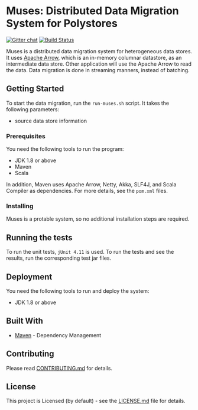 # Muses: Distributed Data Migration System for Polystores 
[![Gitter chat](https://badges.gitter.im/gitterHQ/gitter.png)](https://gitter.im/bdapro-muses/) [![Build Status](https://travis-ci.com/mi-1-0-0/muses.svg?token=smj1XV9m8BFqsSyVXceY&branch=master)](https://github.com/mi-1-0-0/muses)


Muses is a distributed data migration system for heterogeneous data stores. It uses [Apache Arrow](https://arrow.apache.org/), which is an in-memory columnar datastore, as an intermediate data store. Other application will use the Apache Arrow to read the data. Data migration is done in streaming manners, instead of batching.

## Getting Started

To start the data migration, run the ```run-muses.sh``` script. It takes the following parameters: 

- source data store information


### Prerequisites

You need the following tools to run the program: 

- JDK 1.8 or above
- Maven
- Scala

In addition, Maven uses Apache Arrow, Netty, Akka, SLF4J, and Scala Compiler as dependencies. For more details, see the ```pom.xml``` files.

### Installing

Muses is a protable system, so no additional installation steps are required.

## Running the tests

To run the unit tests, ```jUnit 4.11``` is used. To run the tests and see the results, run the corresponding test jar files. 


## Deployment

You need the following tools to run and deploy the system:

- JDK 1.8 or above

## Built With

* [Maven](https://maven.apache.org/) - Dependency Management

## Contributing

Please read [CONTRIBUTING.md](https://github.com/mi-1-0-0/muses/blob/master/CONTRIBUTING.md) for details.


## License

This project is Licensed (by default) - see the [LICENSE.md](https://github.com/mi-1-0-0/muses/blob/master/LICENSE.md) file for details.
